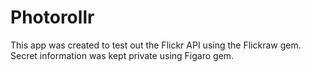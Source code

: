 # Photorollr
This app was created to test out the Flickr API using the Flickraw gem.
Secret information was kept private using Figaro gem.